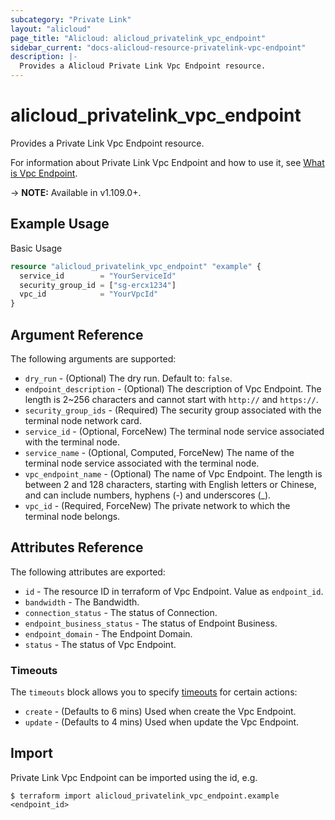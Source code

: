 ```yaml
---
subcategory: "Private Link"
layout: "alicloud"
page_title: "Alicloud: alicloud_privatelink_vpc_endpoint"
sidebar_current: "docs-alicloud-resource-privatelink-vpc-endpoint"
description: |-
  Provides a Alicloud Private Link Vpc Endpoint resource.
---
```


# alicloud\_privatelink\_vpc\_endpoint

Provides a Private Link Vpc Endpoint resource.

For information about Private Link Vpc Endpoint and how to use it, see [What is Vpc Endpoint](https://help.aliyun.com/document_detail/120479.html).

-> **NOTE:** Available in v1.109.0+.

## Example Usage

Basic Usage

```terraform
resource "alicloud_privatelink_vpc_endpoint" "example" {
  service_id        = "YourServiceId"
  security_group_id = ["sg-ercx1234"]
  vpc_id            = "YourVpcId"
}
```

## Argument Reference

The following arguments are supported:

* `dry_run` - (Optional) The dry run. Default to: `false`.
* `endpoint_description` - (Optional) The description of Vpc Endpoint. The length is 2~256 characters and cannot start with `http://` and `https://`.
* `security_group_ids` - (Required) The security group associated with the terminal node network card.
* `service_id` - (Optional, ForceNew) The terminal node service associated with the terminal node.
* `service_name` - (Optional, Computed, ForceNew) The name of the terminal node service associated with the terminal node.
* `vpc_endpoint_name` - (Optional) The name of Vpc Endpoint. The length is between 2 and 128 characters, starting with English letters or Chinese, and can include numbers, hyphens (-) and underscores (_).
* `vpc_id` - (Required, ForceNew) The private network to which the terminal node belongs.

## Attributes Reference

The following attributes are exported:

* `id` - The resource ID in terraform of Vpc Endpoint. Value as `endpoint_id`.
* `bandwidth` - The Bandwidth.
* `connection_status` - The status of Connection.
* `endpoint_business_status` - The status of Endpoint Business.
* `endpoint_domain` - The Endpoint Domain.
* `status` - The status of Vpc Endpoint.

### Timeouts

The `timeouts` block allows you to specify [timeouts](https://www.terraform.io/docs/configuration-0-11/resources.html#timeouts) for certain actions:

* `create` - (Defaults to 6 mins) Used when create the Vpc Endpoint.
* `update` - (Defaults to 4 mins) Used when update the Vpc Endpoint.

## Import

Private Link Vpc Endpoint can be imported using the id, e.g.

```shell
$ terraform import alicloud_privatelink_vpc_endpoint.example <endpoint_id>
```
